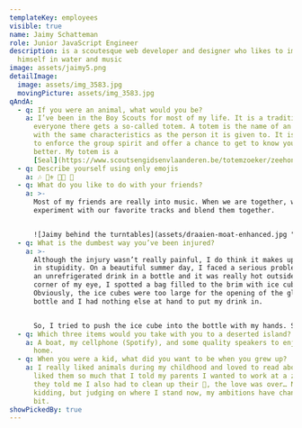 ```yaml
---
templateKey: employees
visible: true
name: Jaimy Schatteman
role: Junior JavaScript Engineer
description: is a scoutesque web developer and designer who likes to immerse
  himself in water and music
image: assets/jaimy5.png
detailImage:
  image: assets/img_3583.jpg
  movingPicture: assets/img_3583.jpg
qAndA:
  - q: If you were an animal, what would you be?
    a: I’ve been in the Boy Scouts for most of my life. It is a tradition that
      everyone there gets a so-called totem. A totem is the name of an animal
      with the same characteristics as the person it is given to. It is supposed
      to enforce the group spirit and offer a chance to get to know yourself
      better. My totem is a
      [Seal](https://www.scoutsengidsenvlaanderen.be/totemzoeker/zeehond). 🦭
  - q: Describe yourself using only emojis
    a: 🎶 🏊‍⚜️ 👨‍🍳 🤡
  - q: What do you like to do with your friends?
    a: >-
      Most of my friends are really into music. When we are together, we like to
      experiment with our favorite tracks and blend them together. 


      ![Jaimy behind the turntables](assets/draaien-moat-enhanced.jpg "Behind the turntables")
  - q: What is the dumbest way you’ve been injured?
    a: >-
      Although the injury wasn’t really painful, I do think it makes up for it
      in stupidity. On a beautiful summer day, I faced a serious problem. I had
      an unrefrigerated drink in a bottle and it was really hot outside. In the
      corner of my eye, I spotted a bag filled to the brim with ice cubes.
      Obviously, the ice cubes were too large for the opening of the glass
      bottle and I had nothing else at hand to put my drink in. 


      So, I tried to push the ice cube into the bottle with my hands. Sadly, this was harder than I thought it would be. I suddenly thought of a solution. What if I tried to ram it in the bottle with my teeth? IT WORKED! However, when it finally slipped through, my teeth hit the bottle and a piece chipped off never to be found again...
  - q: Which three items would you take with you to a deserted island?
    a: A boat, my cellphone (Spotify), and some quality speakers to enjoy the ride
      home.
  - q: When you were a kid, what did you want to be when you grew up?
    a: I really liked animals during my childhood and loved to read about them. I
      liked them so much that I told my parents I wanted to work at a zoo. When
      they told me I also had to clean up their 💩, the love was over… Nah, just
      kidding, but judging on where I stand now, my ambitions have changed a
      bit.
showPickedBy: true
---
```

